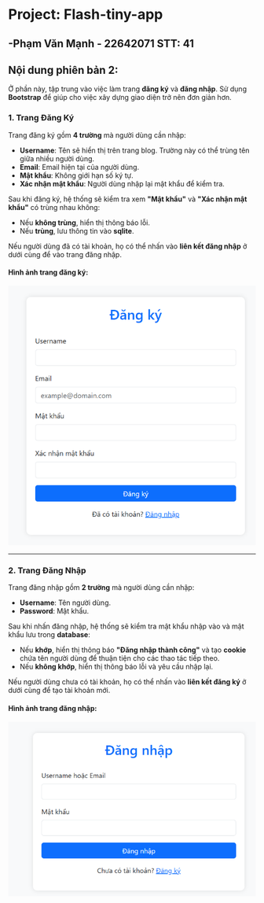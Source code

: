# Project: Flash-tiny-app
-**Phạm Văn Mạnh** - 22642071
STT: 41
---

## Nội dung phiên bản 2:

Ở phần này, tập trung vào việc làm trang **đăng ký** và **đăng nhập**. Sử dụng **Bootstrap** để giúp cho việc xây dựng giao diện trở nên đơn giản hơn.

### 1. Trang Đăng Ký

Trang đăng ký gồm **4 trường** mà người dùng cần nhập:

- **Username**: Tên sẽ hiển thị trên trang blog. Trường này có thể trùng tên giữa nhiều người dùng.
- **Email**: Email hiện tại của người dùng.
- **Mật khẩu**: Không giới hạn số ký tự.
- **Xác nhận mật khẩu**: Người dùng nhập lại mật khẩu để kiểm tra.

Sau khi đăng ký, hệ thống sẽ kiểm tra xem **"Mật khẩu"** và **"Xác nhận mật khẩu"** có trùng nhau không:

- Nếu **không trùng**, hiển thị thông báo lỗi.
- Nếu **trùng**, lưu thông tin vào **sqlite**.

Nếu người dùng đã có tài khoản, họ có thể nhấn vào **liên kết đăng nhập** ở dưới cùng để vào trang đăng nhập.

#### Hình ảnh trang đăng ký:
![Đăng ký](../public/images/v1_dangky.png)

---

### 2. Trang Đăng Nhập

Trang đăng nhập gồm **2 trường** mà người dùng cần nhập:

- **Username**: Tên người dùng.
- **Password**: Mật khẩu.

Sau khi nhấn đăng nhập, hệ thống sẽ kiểm tra mật khẩu nhập vào và mật khẩu lưu trong **database**:

- Nếu **khớp**, hiển thị thông báo **"Đăng nhập thành công"** và tạo **cookie** chứa tên người dùng để thuận tiện cho các thao tác tiếp theo.
- Nếu **không khớp**, hiển thị thông báo lỗi và yêu cầu nhập lại.

Nếu người dùng chưa có tài khoản, họ có thể nhấn vào **liên kết đăng ký** ở dưới cùng để tạo tài khoản mới.

#### Hình ảnh trang đăng nhập:
![Đăng nhập](../public/images/v1_dangnhap.png)

